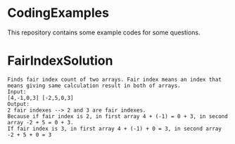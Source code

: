 # CodingExamples

This repository contains some example codes for some questions. 

# FairIndexSolution
	Finds fair index count of two arrays. Fair index means an index that means giving same calculation result in both of arrays. 
	Input: 
	[4,-1,0,3] [-2,5,0,3]
	Output: 
	2 fair indexes --> 2 and 3 are fair indexes.
	Because if fair index is 2, in first array 4 + (-1) = 0 + 3, in second array -2 + 5 = 0 + 3.
	If fair index is 3, in first array 4 + (-1) + 0 = 3, in second array -2 + 5 + 0 = 3

